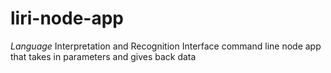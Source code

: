 # liri-node-app
_Language_ Interpretation and Recognition Interface command line node app that takes in parameters and gives back data
